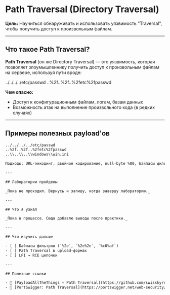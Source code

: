 # Path Traversal (Directory Traversal)

**Цель:** Научиться обнаруживать и использовать уязвимость "Traversal", чтобы получить доступ к произвольным файлам.

---

## Что такое Path Traversal?

**Path Traversal** (он же Directory Traversal) — это уязвимость, которая позволяет злоумышленнику получить доступ к произвольным файлам на сервере, используя пути вроде:

../../../../etc/passwd
..%2f..%2f..%2fetc%2fpasswd

**Чем опасно:**
- Доступ к конфигурационным файлам, логам, базам данных
- Возможность атак на выполнение произвольного кода (в редких случаях)

---

## Примеры полезных payload'ов

```txt
../../../../etc/passwd
..%2f..%2f..%2fetc%2fpasswd
..\\..\\..\\windows\\win.ini

Подходы: URL-энкодинг, двойное кодирование, null-byte %00, байпасы фильтров

---

## Лаборатории пройдены

_Пока не проходил. Вернусь и запишу, когда завершу лабораторию._

---

## Что я узнал

_Пока в процессе. Сюда добавлю выводы после практики._

---

## Что изучить дальше

- [ ] Байпасы фильтров (`%2e`, `%2e%2e`, `%c0%af`)
- [ ] Path Traversal в upload-формах
- [ ] LFI → RCE цепочки

---

## Полезные ссылки

- 🔗 [PayloadAllTheThings — Path Traversal](https://github.com/swisskyrepo/PayloadsAllTheThings/tree/master/File%20Inclusion#path-traversal)
- 🔗 [PortSwigger: Path Traversal](https://portswigger.net/web-security/file-path-traversal)

